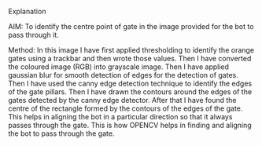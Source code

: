 Explanation

AIM: To identify the centre point of gate in the image provided for the bot to pass through it.


Method:
In this image I have first applied thresholding to identify the orange gates using a trackbar and then wrote those values. Then I have converted the coloured image (RGB) into grayscale image. Then I have applied gaussian blur for smooth detection of edges for the detection of gates. Then I have used the canny edge detection technique to identify the edges of the gate pillars. Then I have drawn the contours around the edges of the gates detected by the canny edge detector. After that I have found the centre of the rectangle formed by the contours of the edges of the gate. This helps in aligning the bot in a particular direction so that it always passes through the gate. This is how OPENCV helps in finding and aligning the bot to pass through the gate.
